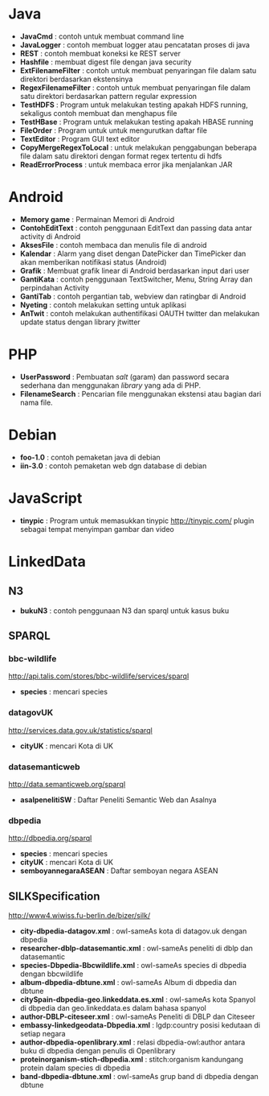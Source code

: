 # Java #
  * **JavaCmd** : contoh untuk membuat command line
  * **JavaLogger** : contoh membuat logger atau pencatatan proses di java
  * **REST** : contoh membuat koneksi ke REST server
  * **Hashfile** : membuat digest file dengan java security
  * **ExtFilenameFilter** : contoh untuk membuat penyaringan file dalam satu direktori berdasarkan ekstensinya
  * **RegexFilenameFilter** : contoh untuk membuat penyaringan file dalam satu direktori berdasarkan pattern regular expression
  * **TestHDFS** : Program untuk melakukan testing apakah HDFS running, sekaligus contoh membuat dan menghapus file
  * **TestHBase** : Program untuk melakukan testing apakah HBASE running
  * **FileOrder** : Program untuk untuk mengurutkan daftar file
  * **TextEditor** : Program GUI text editor
  * **CopyMergeRegexToLocal** : untuk melakukan penggabungan beberapa file dalam satu direktori dengan format regex tertentu di hdfs
  * **ReadErrorProcess** : untuk membaca error jika menjalankan JAR


# Android #
  * **Memory game** : Permainan Memori di Android
  * **ContohEditText** : contoh penggunaan EditText dan passing data antar activity di Android
  * **AksesFile** : contoh membaca dan menulis file di android
  * **Kalendar** : Alarm yang diset dengan DatePicker dan TimePicker dan akan memberikan notifikasi status (Android)
  * **Grafik** : Membuat grafik linear di Android berdasarkan input dari user
  * **GantiKata** : contoh penggunaan TextSwitcher, Menu, String Array dan perpindahan Activity
  * **GantiTab** : contoh pergantian tab, webview dan ratingbar di Android
  * **Nyeting** : contoh melakukan setting untuk aplikasi
  * **AnTwit** : contoh melakukan authentifikasi OAUTH twitter dan melakukan update status dengan library jtwitter

# PHP #
  * **UserPassword** : Pembuatan _salt_ (garam) dan password secara sederhana dan menggunakan _library_ yang ada di PHP.
  * **FilenameSearch** : Pencarian file menggunakan ekstensi atau bagian dari nama file.

# Debian #
  * **foo-1.0** : contoh pemaketan java di debian
  * **iin-3.0** : contoh pemaketan web dgn database di debian

# JavaScript #
  * **tinypic** : Program untuk memasukkan tinypic http://tinypic.com/  plugin sebagai tempat menyimpan gambar dan video

# LinkedData #
## N3 ##
  * **bukuN3** : contoh penggunaan N3 dan sparql untuk kasus buku
## SPARQL ##
### bbc-wildlife ###
http://api.talis.com/stores/bbc-wildlife/services/sparql
  * **species** : mencari species
### datagovUK ###
http://services.data.gov.uk/statistics/sparql
  * **cityUK** : mencari Kota di UK
### datasemanticweb ###
http://data.semanticweb.org/sparql
  * **asalpenelitiSW** : Daftar Peneliti Semantic Web dan Asalnya
### dbpedia ###
http://dbpedia.org/sparql
  * **species** : mencari species
  * **cityUK** : mencari Kota di UK
  * **semboyannegaraASEAN** : Daftar semboyan negara ASEAN
## SILKSpecification ##
http://www4.wiwiss.fu-berlin.de/bizer/silk/
  * **city-dbpedia-datagov.xml** : owl-sameAs kota di datagov.uk dengan dbpedia
  * **researcher-dblp-datasemantic.xml** : owl-sameAs peneliti di dblp dan datasemantic
  * **species-Dbpedia-Bbcwildlife.xml** : owl-sameAs species di dbpedia dengan bbcwildlife
  * **album-dbpedia-dbtune.xml** : owl-sameAs Album di dbpedia dan dbtune
  * **citySpain-dbpedia-geo.linkeddata.es.xml** : owl-sameAs kota Spanyol di dbpedia dan geo.linkeddata.es dalam bahasa spanyol
  * **author-DBLP-citeseer.xml** : owl-sameAs Peneliti di DBLP dan Citeseer
  * **embassy-linkedgeodata-Dbpedia.xml** : lgdp:country posisi kedutaan di setiap negara
  * **author-dbpedia-openlibrary.xml** : relasi dbpedia-owl:author antara buku di dbpedia dengan penulis di Openlibrary
  * **proteinorganism-stich-dbpedia.xml** : stitch:organism kandungang protein dalam species di dbpedia
  * **band-dbpedia-dbtune.xml** : owl-sameAs grup band di dbpedia dengan dbtune